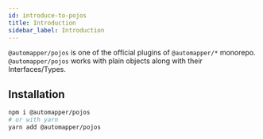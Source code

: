 ```yaml
---
id: introduce-to-pojos
title: Introduction
sidebar_label: Introduction
---
```


`@automapper/pojos` is one of the official plugins of `@automapper/*` monorepo. `@automapper/pojos` works with plain objects along with their Interfaces/Types.

## Installation

```bash
npm i @automapper/pojos
# or with yarn
yarn add @automapper/pojos
```

